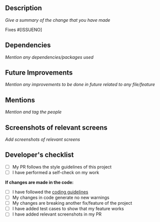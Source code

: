 ## Description

_Give a summary of the change that you have made_ <br />

Fixes #[ISSUENO]

## Dependencies

_Mention any dependencies/packages used_

## Future Improvements

_Mention any improvements to be done in future related to any file/feature_

## Mentions

_Mention and tag the people_

## Screenshots of relevant screens

_Add screenshots of relevant screens_

## Developer's checklist

- [ ] My PR follows the style guidelines of this project
- [ ] I have performed a self-check on my work

**If changes are made in the code:**

- [ ] I have followed the [coding guidelines](https://google.github.io/styleguide/jsguide.html)
- [ ] My changes in code generate no new warnings
- [ ] My changes are breaking another fix/feature of the project
- [ ] I have added test cases to show that my feature works
- [ ] I have added relevant screenshots in my PR
